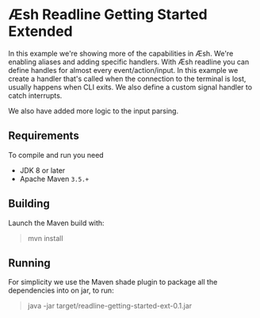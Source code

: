 # Æsh Readline Getting Started Extended

In this example we're showing more of the capabilities in Æsh. We're enabling aliases and adding
specific handlers. With Æsh readline you can define handles for almost every event/action/input.
In this example we create a handler that's called when the connection to the terminal is lost, 
usually happens when CLI exits. We also define a custom signal handler to catch interrupts.

We also have added more logic to the input parsing.

## Requirements

To compile and run you need
- JDK 8 or later
- Apache Maven `3.5.+`

## Building

Launch the Maven build with:

> mvn install

## Running

For simplicity we use the Maven shade plugin to package all the dependencies into on jar, to run:

> java -jar target/readline-getting-started-ext-0.1.jar


